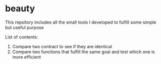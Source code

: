 # beauty
This repsitory includes all the small tools I developed to fulfill some simple but useful purpose

List of contents:

1. Compare two contract to see if they are identical
2. Compare two functions that fulfill the same goal and test which one is more efficient
